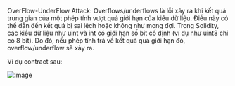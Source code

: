 OverFlow-UnderFlow Attack: Overflows/underflows là lỗi xảy ra khi kết quả trung gian của một phép tính vượt quá giới hạn của kiểu dữ liệu. Điều này có thể dẫn đến kết quả bị sai lệch hoặc không như mong đợi. Trong Solidity, các kiểu dữ liệu như uint và int có giới hạn số bit cố định (ví dụ như uint8 chỉ có 8 bit). Do đó, nếu phép tính trả về kết quả quá giới hạn đó, overflow/underflow sẽ xảy ra.

Ví dụ contract sau:

![image](https://github.com/NVex0/BLOCKCHAIN/assets/113530029/40aadd88-ad0e-433a-aeba-df26fb2bb583)

